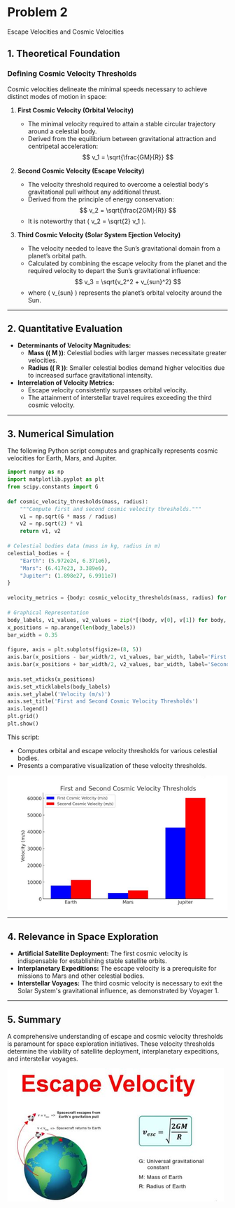 # Problem 2

Escape Velocities and Cosmic Velocities

## 1. Theoretical Foundation

### Defining Cosmic Velocity Thresholds
Cosmic velocities delineate the minimal speeds necessary to achieve distinct modes of motion in space:

1.  **First Cosmic Velocity (Orbital Velocity)**
    -   The minimal velocity required to attain a stable circular trajectory around a celestial body.
    -   Derived from the equilibrium between gravitational attraction and centripetal acceleration:
        $$
        v_1 = \sqrt{\frac{GM}{R}}
        $$

2.  **Second Cosmic Velocity (Escape Velocity)**
    -   The velocity threshold required to overcome a celestial body's gravitational pull without any additional thrust.
    -   Derived from the principle of energy conservation:
        $$
        v_2 = \sqrt{\frac{2GM}{R}}
        $$
    -   It is noteworthy that \( v_2 = \sqrt{2} v_1 \).

3.  **Third Cosmic Velocity (Solar System Ejection Velocity)**
    -   The velocity needed to leave the Sun’s gravitational domain from a planet’s orbital path.
    -   Calculated by combining the escape velocity from the planet and the required velocity to depart the Sun’s gravitational influence:
        $$
        v_3 = \sqrt{v_2^2 + v_{sun}^2}
        $$
    -   where \( v_{sun} \) represents the planet’s orbital velocity around the Sun.

---

## 2. Quantitative Evaluation

-   **Determinants of Velocity Magnitudes:**
    -   **Mass (\( M \))**: Celestial bodies with larger masses necessitate greater velocities.
    -   **Radius (\( R \))**: Smaller celestial bodies demand higher velocities due to increased surface gravitational intensity.
-   **Interrelation of Velocity Metrics:**
    -   Escape velocity consistently surpasses orbital velocity.
    -   The attainment of interstellar travel requires exceeding the third cosmic velocity.

---

## 3. Numerical Simulation
The following Python script computes and graphically represents cosmic velocities for Earth, Mars, and Jupiter.

```python
import numpy as np
import matplotlib.pyplot as plt
from scipy.constants import G

def cosmic_velocity_thresholds(mass, radius):
    """Compute first and second cosmic velocity thresholds."""
    v1 = np.sqrt(G * mass / radius)
    v2 = np.sqrt(2) * v1
    return v1, v2

# Celestial bodies data (mass in kg, radius in m)
celestial_bodies = {
    "Earth": (5.972e24, 6.371e6),
    "Mars": (6.417e23, 3.389e6),
    "Jupiter": (1.898e27, 6.9911e7)
}

velocity_metrics = {body: cosmic_velocity_thresholds(mass, radius) for body, (mass, radius) in celestial_bodies.items()}

# Graphical Representation
body_labels, v1_values, v2_values = zip(*[(body, v[0], v[1]) for body, v in velocity_metrics.items()])
x_positions = np.arange(len(body_labels))
bar_width = 0.35

figure, axis = plt.subplots(figsize=(8, 5))
axis.bar(x_positions - bar_width/2, v1_values, bar_width, label='First Cosmic Velocity (km/s)', color='b')
axis.bar(x_positions + bar_width/2, v2_values, bar_width, label='Second Cosmic Velocity (km/s)', color='r')

axis.set_xticks(x_positions)
axis.set_xticklabels(body_labels)
axis.set_ylabel('Velocity (m/s)')
axis.set_title('First and Second Cosmic Velocity Thresholds')
axis.legend()
plt.grid()
plt.show()
```

This script:
-   Computes orbital and escape velocity thresholds for various celestial bodies.
-   Presents a comparative visualization of these velocity thresholds.

![First and Second Cosmic Velocity Thresholds](images/2problem2-1.JPG)

---

## 4. Relevance in Space Exploration

-   **Artificial Satellite Deployment:** The first cosmic velocity is indispensable for establishing stable satellite orbits.
-   **Interplanetary Expeditions:** The escape velocity is a prerequisite for missions to Mars and other celestial bodies.
-   **Interstellar Voyages:** The third cosmic velocity is necessary to exit the Solar System's gravitational influence, as demonstrated by Voyager 1.

---

## 5. Summary

A comprehensive understanding of escape and cosmic velocity thresholds is paramount for space exploration initiatives. These velocity thresholds determine the viability of satellite deployment, interplanetary expeditions, and interstellar voyages.

![First and Second Cosmic Velocity Thresholds](images/2problem2-2.JPG)